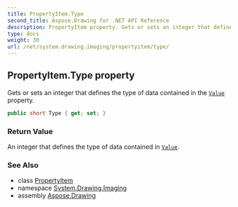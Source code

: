 ```yaml
---
title: PropertyItem.Type
second_title: Aspose.Drawing for .NET API Reference
description: PropertyItem property. Gets or sets an integer that defines the type of data contained in the Value property
type: docs
weight: 30
url: /net/system.drawing.imaging/propertyitem/type/
---
```

## PropertyItem.Type property

Gets or sets an integer that defines the type of data contained in the [`Value`](../value/) property.

```csharp
public short Type { get; set; }
```

### Return Value

An integer that defines the type of data contained in [`Value`](../value/).

### See Also

* class [PropertyItem](../)
* namespace [System.Drawing.Imaging](../../propertyitem/)
* assembly [Aspose.Drawing](../../../)



